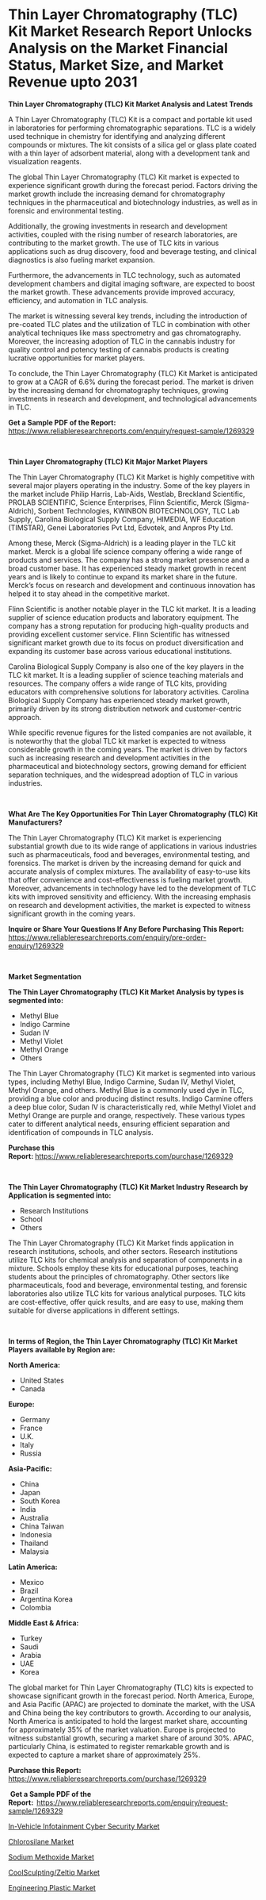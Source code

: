 <p><h1>Thin Layer Chromatography (TLC) Kit Market Research Report Unlocks Analysis on the Market Financial Status, Market Size, and Market Revenue upto 2031</h1></p><p><strong>Thin Layer Chromatography (TLC) Kit Market Analysis and Latest Trends</strong></p>
<p><p>A Thin Layer Chromatography (TLC) Kit is a compact and portable kit used in laboratories for performing chromatographic separations. TLC is a widely used technique in chemistry for identifying and analyzing different compounds or mixtures. The kit consists of a silica gel or glass plate coated with a thin layer of adsorbent material, along with a development tank and visualization reagents.</p><p>The global Thin Layer Chromatography (TLC) Kit market is expected to experience significant growth during the forecast period. Factors driving the market growth include the increasing demand for chromatography techniques in the pharmaceutical and biotechnology industries, as well as in forensic and environmental testing.</p><p>Additionally, the growing investments in research and development activities, coupled with the rising number of research laboratories, are contributing to the market growth. The use of TLC kits in various applications such as drug discovery, food and beverage testing, and clinical diagnostics is also fueling market expansion.</p><p>Furthermore, the advancements in TLC technology, such as automated development chambers and digital imaging software, are expected to boost the market growth. These advancements provide improved accuracy, efficiency, and automation in TLC analysis.</p><p>The market is witnessing several key trends, including the introduction of pre-coated TLC plates and the utilization of TLC in combination with other analytical techniques like mass spectrometry and gas chromatography. Moreover, the increasing adoption of TLC in the cannabis industry for quality control and potency testing of cannabis products is creating lucrative opportunities for market players.</p><p>To conclude, the Thin Layer Chromatography (TLC) Kit Market is anticipated to grow at a CAGR of 6.6% during the forecast period. The market is driven by the increasing demand for chromatography techniques, growing investments in research and development, and technological advancements in TLC.</p></p>
<p><strong>Get a Sample PDF of the Report:&nbsp;</strong> <a href="https://www.reliableresearchreports.com/enquiry/request-sample/1269329">https://www.reliableresearchreports.com/enquiry/request-sample/1269329</a></p>
<p>&nbsp;</p>
<p><strong>Thin Layer Chromatography (TLC) Kit Major Market Players</strong></p>
<p><p>The Thin Layer Chromatography (TLC) Kit Market is highly competitive with several major players operating in the industry. Some of the key players in the market include Philip Harris, Lab-Aids, Westlab, Breckland Scientific, PROLAB SCIENTIFIC, Science Enterprises, Flinn Scientific, Merck (Sigma-Aldrich), Sorbent Technologies, KWINBON BIOTECHNOLOGY, TLC Lab Supply, Carolina Biological Supply Company, HIMEDIA, WF Education (TIMSTAR), Genei Laboratories Pvt Ltd, Edvotek, and Anpros Pty Ltd.</p><p>Among these, Merck (Sigma-Aldrich) is a leading player in the TLC kit market. Merck is a global life science company offering a wide range of products and services. The company has a strong market presence and a broad customer base. It has experienced steady market growth in recent years and is likely to continue to expand its market share in the future. Merck’s focus on research and development and continuous innovation has helped it to stay ahead in the competitive market.</p><p>Flinn Scientific is another notable player in the TLC kit market. It is a leading supplier of science education products and laboratory equipment. The company has a strong reputation for producing high-quality products and providing excellent customer service. Flinn Scientific has witnessed significant market growth due to its focus on product diversification and expanding its customer base across various educational institutions.</p><p>Carolina Biological Supply Company is also one of the key players in the TLC kit market. It is a leading supplier of science teaching materials and resources. The company offers a wide range of TLC kits, providing educators with comprehensive solutions for laboratory activities. Carolina Biological Supply Company has experienced steady market growth, primarily driven by its strong distribution network and customer-centric approach.</p><p>While specific revenue figures for the listed companies are not available, it is noteworthy that the global TLC kit market is expected to witness considerable growth in the coming years. The market is driven by factors such as increasing research and development activities in the pharmaceutical and biotechnology sectors, growing demand for efficient separation techniques, and the widespread adoption of TLC in various industries.</p></p>
<p>&nbsp;</p>
<p><strong>What Are The Key Opportunities For Thin Layer Chromatography (TLC) Kit Manufacturers?</strong></p>
<p><p>The Thin Layer Chromatography (TLC) Kit market is experiencing substantial growth due to its wide range of applications in various industries such as pharmaceuticals, food and beverages, environmental testing, and forensics. The market is driven by the increasing demand for quick and accurate analysis of complex mixtures. The availability of easy-to-use kits that offer convenience and cost-effectiveness is fueling market growth. Moreover, advancements in technology have led to the development of TLC kits with improved sensitivity and efficiency. With the increasing emphasis on research and development activities, the market is expected to witness significant growth in the coming years.</p></p>
<p><strong>Inquire or Share Your Questions If Any Before Purchasing This Report:</strong> <a href="https://www.reliableresearchreports.com/enquiry/pre-order-enquiry/1269329">https://www.reliableresearchreports.com/enquiry/pre-order-enquiry/1269329</a></p>
<p>&nbsp;</p>
<p><strong>Market Segmentation</strong></p>
<p><strong>The Thin Layer Chromatography (TLC) Kit Market Analysis by types is segmented into:</strong></p>
<p><ul><li>Methyl Blue</li><li>Indigo Carmine</li><li>Sudan IV</li><li>Methyl Violet</li><li>Methyl Orange</li><li>Others</li></ul></p>
<p><p>The Thin Layer Chromatography (TLC) Kit market is segmented into various types, including Methyl Blue, Indigo Carmine, Sudan IV, Methyl Violet, Methyl Orange, and others. Methyl Blue is a commonly used dye in TLC, providing a blue color and producing distinct results. Indigo Carmine offers a deep blue color, Sudan IV is characteristically red, while Methyl Violet and Methyl Orange are purple and orange, respectively. These various types cater to different analytical needs, ensuring efficient separation and identification of compounds in TLC analysis.</p></p>
<p><strong>Purchase this Report:&nbsp;</strong><a href="https://www.reliableresearchreports.com/purchase/1269329">https://www.reliableresearchreports.com/purchase/1269329</a></p>
<p>&nbsp;</p>
<p><strong>The Thin Layer Chromatography (TLC) Kit Market Industry Research by Application is segmented into:</strong></p>
<p><ul><li>Research Institutions</li><li>School</li><li>Others</li></ul></p>
<p><p>The Thin Layer Chromatography (TLC) Kit Market finds application in research institutions, schools, and other sectors. Research institutions utilize TLC kits for chemical analysis and separation of components in a mixture. Schools employ these kits for educational purposes, teaching students about the principles of chromatography. Other sectors like pharmaceuticals, food and beverage, environmental testing, and forensic laboratories also utilize TLC kits for various analytical purposes. TLC kits are cost-effective, offer quick results, and are easy to use, making them suitable for diverse applications in different settings.</p></p>
<p>&nbsp;</p>
<p><strong>In terms of Region, the Thin Layer Chromatography (TLC) Kit Market Players available by Region are:</strong></p>
<p>
    <p> <strong> North America: </strong>
        <ul>
            <li>United States</li>
            <li>Canada</li>
        </ul>
        </p> 
    <p> <strong> Europe: </strong>
        <ul>
            <li>Germany</li>
            <li>France</li>
            <li>U.K.</li>
            <li>Italy</li>
            <li>Russia</li>
        </ul>
        </p> 
    <p> <strong> Asia-Pacific: </strong>
        <ul>
            <li>China</li>
            <li>Japan</li>
            <li>South Korea</li>
            <li>India</li>
            <li>Australia</li>
            <li>China Taiwan</li>
            <li>Indonesia</li>
            <li>Thailand</li>
            <li>Malaysia</li>
        </ul>
        </p> 
    <p> <strong> Latin America: </strong>
        <ul>
            <li>Mexico</li>
            <li>Brazil</li>
            <li>Argentina Korea</li>
            <li>Colombia</li>
        </ul>
        </p> 
    <p> <strong> Middle East & Africa: </strong>
        <ul>
            <li>Turkey</li>
            <li>Saudi</li>
            <li>Arabia</li>
            <li>UAE</li>
            <li>Korea</li>
        </ul>
    </p>
    </p>
<p><p>The global market for Thin Layer Chromatography (TLC) kits is expected to showcase significant growth in the forecast period. North America, Europe, and Asia Pacific (APAC) are projected to dominate the market, with the USA and China being the key contributors to growth. According to our analysis, North America is anticipated to hold the largest market share, accounting for approximately 35% of the market valuation. Europe is projected to witness substantial growth, securing a market share of around 30%. APAC, particularly China, is estimated to register remarkable growth and is expected to capture a market share of approximately 25%.</p></p>
<p><strong>Purchase this Report: </strong><a href="https://www.reliableresearchreports.com/purchase/1269329">https://www.reliableresearchreports.com/purchase/1269329</a></p>
<p>&nbsp;<strong>Get a Sample PDF of the Report:&nbsp;&nbsp;</strong><a href="https://www.reliableresearchreports.com/enquiry/request-sample/1269329">https://www.reliableresearchreports.com/enquiry/request-sample/1269329</a></p>
<p><strong></strong></p>
<p><p><a href="https://github.com/juancolorado15/Market-Research-Report-List-1/blob/main/in-vehicle-infotainment-cyber-security-market.md">In-Vehicle Infotainment Cyber Security Market</a></p><p><a href="https://medium.com/p/dac181b0581b/edit">Chlorosilane Market</a></p><p><a href="https://medium.com/p/826c6123db4e/edit">Sodium Methoxide Market</a></p><p><a href="https://github.com/joannagoyvaerts/Market-Research-Report-List-1/blob/main/coolsculptingzeltiq-market.md">CoolSculpting/Zeltiq Market</a></p><p><a href="https://medium.com/p/047dc3d079b2/edit">Engineering Plastic Market</a></p></p>